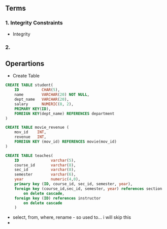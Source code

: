 Terms
-----
### 1. Integrity Constraints
- Integrity


### 2.

Operartions
-----------
- Create Table
```sql
CREATE TABLE student(
    ID          CHAR(5),
    name        VARCHAR(20) NOT NULL,
    dept_name   VARCHAR(20),
    salary      NUMERIC(8, 2),
    PRIMARY KEY(ID),
    FOREIGN KEY(dept_name) REFERENCES department
)

CREATE TABLE movie_revenue (
    mov_id    INT,
    revenue   INT,
    FOREIGN KEY (mov_id) REFERENCES movie(mov_id)
)

CREATE TABLE teaches(
    ID	    		varchar(5), 
	course_id		varchar(8),
	sec_id			varchar(8), 
	semester		varchar(6),
	year			numeric(4,0),
	primary key (ID, course_id, sec_id, semester, year),
	foreign key (course_id,sec_id, semester, year) references section
		on delete cascade,
	foreign key (ID) references instructor
	    on delete cascade
	)
```
- select, from, where, rename - so used to... i will skip this
- 